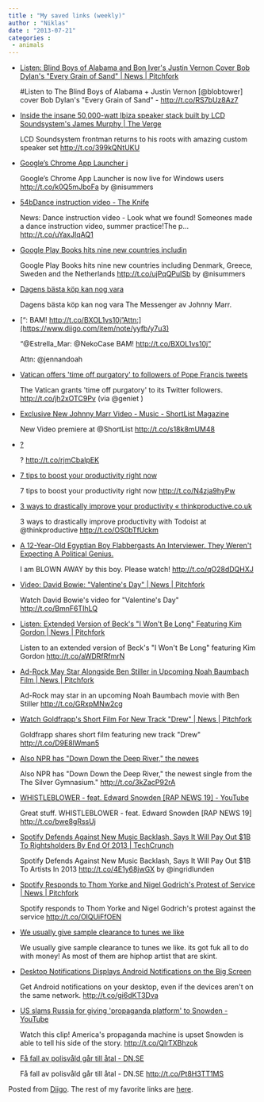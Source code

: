 ```yaml
---
title : "My saved links (weekly)"
author : "Niklas"
date : "2013-07-21"
categories : 
 - animals
---
```


- [Listen: Blind Boys of Alabama and Bon Iver's Justin Vernon Cover Bob Dylan's "Every Grain of Sand" | News | Pitchfork](http://pitchfork.com/news/51563-listen-blind-boys-of-alabama-and-bon-ivers-justin-vernon-cover-bob-dylans-every-grain-of-sand/)
    
    #Listen to The Blind Boys of Alabama + Justin Vernon \[@blobtower\] cover Bob Dylan's "Every Grain of Sand" - http://t.co/RS7bUz8Az7
    
    
- [Inside the insane 50,000-watt Ibiza speaker stack built by LCD Soundsystem's James Murphy | The Verge](http://www.theverge.com/2013/7/19/4537724/lcd-soundsystem-frontman-returns-to-his-roots-with-amazing-custom-speaker-set)
    
    LCD Soundsystem frontman returns to his roots with amazing custom speaker set http://t.co/399kQNtUKU
    
- [Google’s Chrome App Launcher i](http://t.co/k0Q5mJboFa)
    
    Google’s Chrome App Launcher is now live for Windows users http://t.co/k0Q5mJboFa by @nisummers
    
- [54bDance instruction video - The Knife](http://theknife.net/2013/07/dance-instruction-video/)
    
    News: Dance instruction video - Look what we found! Someones made a dance instruction video, summer practice!The p... http://t.co/uYaxJIqAQ1
    
- [Google Play Books hits nine new countries includin](http://t.co/ujPqQPuISb)
    
    Google Play Books hits nine new countries including Denmark, Greece, Sweden and the Netherlands http://t.co/ujPqQPuISb by @nisummers
    
- [Dagens bästa köp kan nog vara](https://www.diigo.com/item/note/yyfb/bp5n)
    
    Dagens bästa köp kan nog vara The Messenger av Johnny Marr.
    
- [“: BAM! http://t.co/BXOL1vs10j”Attn:](https://www.diigo.com/item/note/yyfb/y7u3)
    
    “@Estrella\_Mar: @NekoCase BAM! http://t.co/BXOL1vs10j”
    
    Attn: @jennandoah
    
- [Vatican offers 'time off purgatory' to followers of Pope Francis tweets](http://m.guardian.co.uk/world/2013/jul/16/vatican-indulgences-pope-francis-tweets?CMP=twt_gu)
    
    The Vatican grants 'time off purgatory' to its Twitter followers. http://t.co/jh2xOTC9Pv (via @geniet )
    
- [Exclusive New Johnny Marr Video - Music - ShortList Magazine](http://www.shortlist.com/entertainment/music/exclusive-new-johnny-marr-video)
    
    New Video premiere at @ShortList http://t.co/s18k8mUM48
    
- [?](http://t.co/rjmCbaIpEK)
    
    ? http://t.co/rjmCbaIpEK
    
- [7 tips to boost your productivity right now](http://t.co/N4zja9hyPw)
    
    7 tips to boost your productivity right now http://t.co/N4zja9hyPw
    
- [3 ways to drastically improve your productivity « thinkproductive.co.uk](http://www.thinkproductive.co.uk/3-ways-to-drastically-improve-your-productivity/)
    
    3 ways to drastically improve productivity with Todoist at @thinkproductive http://t.co/OS0bTfUckm
    
- [A 12-Year-Old Egyptian Boy Flabbergasts An Interviewer. They Weren't Expecting A Political Genius.](http://www.upworthy.com/a-12-year-old-egyptian-boy-flabbergasts-an-interviewer-they-werent-expecting-a-political-genius-4?c=ufb1=5)
    
    I am BLOWN AWAY by this boy. Please watch! http://t.co/qO28dDQHXJ
    
- [Video: David Bowie: "Valentine's Day" | News | Pitchfork](http://pitchfork.com/news/51518-video-david-bowie-valentines-day/)
    
    Watch David Bowie's video for "Valentine's Day" http://t.co/BmnF6TIhLQ
    
- [Listen: Extended Version of Beck's "I Won't Be Long" Featuring Kim Gordon | News | Pitchfork](http://pitchfork.com/news/51538-listen-extended-version-of-becks-i-wont-be-long-featuring-kim-gordon/)
    
    Listen to an extended version of Beck's "I Won't Be Long" featuring Kim Gordon http://t.co/aWDRfRfmrN
    
- [Ad-Rock May Star Alongside Ben Stiller in Upcoming Noah Baumbach Film | News | Pitchfork](http://pitchfork.com/news/51532-ad-rock-may-star-alongside-ben-stiller-in-upcoming-noah-baumbach-film/)
    
    Ad-Rock may star in an upcoming Noah Baumbach movie with Ben Stiller http://t.co/GRxpMNw2cg
    
- [Watch Goldfrapp's Short Film For New Track "Drew" | News | Pitchfork](http://pitchfork.com/news/51531-watch-goldfrapp-drew/)
    
    Goldfrapp shares short film featuring new track "Drew" http://t.co/D9E8lWman5
    
- [Also NPR has "Down Down the Deep River," the newes](http://apps.npr.org/okkervil-river/)
    
    Also NPR has "Down Down the Deep River," the newest single from the The Silver Gymnasium." http://t.co/3kZacP92rA
    
- [WHISTLEBLOWER - feat. Edward Snowden \[RAP NEWS 19\] - YouTube](http://www.youtube.com/watch?v=hnMPQmIPibE)
    
    Great stuff. WHISTLEBLOWER - feat. Edward Snowden \[RAP NEWS 19\] http://t.co/bwe8gRssUj
    
- [Spotify Defends Against New Music Backlash, Says It Will Pay Out $1B To Rightsholders By End Of 2013 | TechCrunch](http://techcrunch.com/2013/07/15/spotify-defends-against-new-music-backlash-says-it-will-pay-out-1b-to-artists-in-2013/)
    
    Spotify Defends Against New Music Backlash, Says It Will Pay Out $1B To Artists In 2013 http://t.co/4E1y68jwGX by @ingridlunden
    
- [Spotify Responds to Thom Yorke and Nigel Godrich's Protest of Service | News | Pitchfork](http://pitchfork.com/news/51523-spotify-responds-to-thom-yorke-and-nigel-godrichs-removal-of-albums-in-protest-of-service/)
    
    Spotify responds to Thom Yorke and Nigel Godrich's protest against the service http://t.co/OlQUiFfOEN
    
- [We usually give sample clearance to tunes we like](https://www.diigo.com/item/note/yyfb/sj75)
    
    We usually give sample clearance to tunes we like. its got fuk all to do with money! As most of them are hiphop artist that are skint.
    
- [Desktop Notifications Displays Android Notifications on the Big Screen](http://lifehacker.com/desktop-notifications-displays-android-notifications-on-764685913?utm_campaign=socialflow_lifehacker_twitter&utm_source=lifehacker_twitter&utm_medium=socialflow)
    
    Get Android notifications on your desktop, even if the devices aren't on the same network. http://t.co/gi6dKT3Dva
    
- [US slams Russia for giving 'propaganda platform' to Snowden - YouTube](http://www.youtube.com/watch?v=DXXshWGrDEQ&feature=youtu.be)
    
    Watch this clip! America's propaganda machine is upset Snowden is able to tell his side of the story. http://t.co/QlrTXBhzok
    
- [Få fall av polisvåld går till åtal - DN.SE](http://www.dn.se/nyheter/sverige/fa-fall-av-polisvald-gar-till-atal/)
    
    Få fall av polisvåld går till åtal - DN.SE http://t.co/Pt8H3TT1MS
    

Posted from [Diigo](https://www.diigo.com). The rest of my favorite links are [here](https://www.diigo.com/user/npivic).

